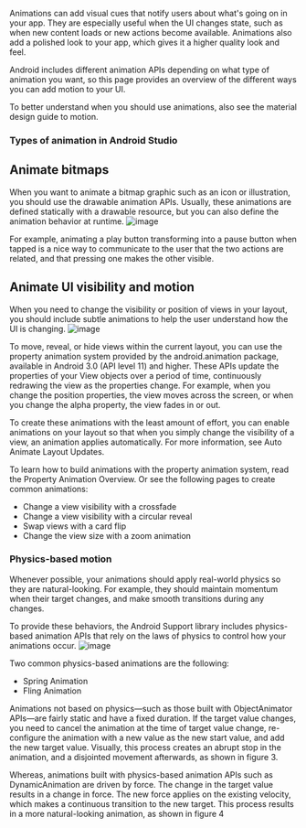 

Animations can add visual cues that notify users about what's going on in your app. They are especially useful when the UI changes state, such as when new content loads or new actions become available. Animations also add a polished look to your app, which gives it a higher quality look and feel.

Android includes different animation APIs depending on what type of animation you want, so this page provides an overview of the different ways you can add motion to your UI.

To better understand when you should use animations, also see the material design guide to motion.


### **Types of animation in Android Studio**

## **Animate bitmaps**

When you want to animate a bitmap graphic such as an icon or illustration, you should use the drawable animation APIs. Usually, these animations are defined statically with a drawable resource, but you can also define the animation behavior at runtime.
![image](https://user-images.githubusercontent.com/66783850/143766182-a8193e07-a5f8-4db6-8b28-ac4cc0b870e0.png)


For example, animating a play button transforming into a pause button when tapped is a nice way to communicate to the user that the two actions are related, and that pressing one makes the other visible.


## **Animate UI visibility and motion**

When you need to change the visibility or position of views in your layout, you should include subtle animations to help the user understand how the UI is changing.
![image](https://user-images.githubusercontent.com/66783850/143766165-83935d82-0a54-4923-9d75-474a77392236.png)


To move, reveal, or hide views within the current layout, you can use the property animation system provided by the android.animation package, available in Android 3.0 (API level 11) and higher. These APIs update the properties of your View objects over a period of time, continuously redrawing the view as the properties change. For example, when you change the position properties, the view moves across the screen, or when you change the alpha property, the view fades in or out.

To create these animations with the least amount of effort, you can enable animations on your layout so that when you simply change the visibility of a view, an animation applies automatically. For more information, see Auto Animate Layout Updates.

To learn how to build animations with the property animation system, read the Property Animation Overview. Or see the following pages to create common animations:



* Change a view visibility with a crossfade
* Change a view visibility with a circular reveal
* Swap views with a card flip
* Change the view size with a zoom animation


### **Physics-based motion**

Whenever possible, your animations should apply real-world physics so they are natural-looking. For example, they should maintain momentum when their target changes, and make smooth transitions during any changes.

To provide these behaviors, the Android Support library includes physics-based animation APIs that rely on the laws of physics to control how your animations occur.
![image](https://user-images.githubusercontent.com/66783850/143766141-ff5131fd-523c-4148-80d4-57399f70bccd.png)


Two common physics-based animations are the following:



* Spring Animation
* Fling Animation

Animations not based on physics—such as those built with ObjectAnimator APIs—are fairly static and have a fixed duration. If the target value changes, you need to cancel the animation at the time of target value change, re-configure the animation with a new value as the new start value, and add the new target value. Visually, this process creates an abrupt stop in the animation, and a disjointed movement afterwards, as shown in figure 3.

Whereas, animations built with physics-based animation APIs such as DynamicAnimation are driven by force. The change in the target value results in a change in force. The new force applies on the existing velocity, which makes a continuous transition to the new target. This process results in a more natural-looking animation, as shown in figure 4
